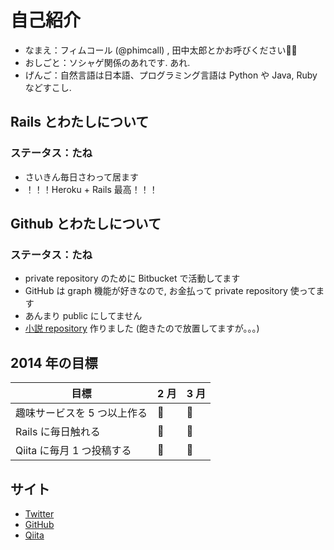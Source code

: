 # 自己紹介

- なまえ：フィムコール (@phimcall) , 田中太郎とかお呼びください:ok_woman:
- おしごと：ソシャゲ関係のあれです. あれ.
- げんご：自然言語は日本語、プログラミング言語は Python や Java, Ruby などすこし.

## Rails とわたしについて

### ステータス：たね

- さいきん毎日さわって居ます
- ！！！Heroku + Rails 最高！！！

## Github とわたしについて

### ステータス：たね

- private repository のために Bitbucket で活動してます
- GitHub は graph 機能が好きなので, お金払って private repository 使ってます
- あんまり public にしてません
- [小説 repository](https://github.com/phimcall/fourtytwo) 作りました (飽きたので放置してますが。。。)

## 2014 年の目標

|目標|2 月|3 月|
|---|---|---|
|趣味サービスを 5 つ以上作る|:sushi:|:sushi:|
|Rails に毎日触れる|:sushi:|:sushi:|
|Qiita に毎月 1 つ投稿する|:sushi:|:sushi:|

## サイト

- [Twitter](https://twitter.com/phimcall)
- [GitHub](https://github.com/phimcall)
- [Qiita](http://qiita.com/phimcall)
